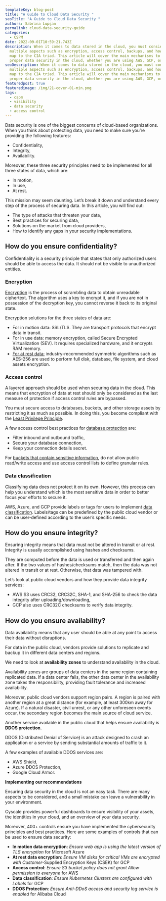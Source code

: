 ```yaml
---
templateKey: blog-post
title: "A Guide to Cloud Data Security "
seoTitle: "A Guide to Cloud Data Security "
authors: Sabrina Lupșan
permalink: cloud-data-security-guide
categories:
  - CSPM
date: 2022-09-01T10:59:21.743Z
description: When it comes to data stored in the cloud, you must consider
  multiple aspects such as encryption, access control, backups, and how these
  map to the CIA triad. This article will cover the main mechanisms to ensure
  proper data security in the cloud, whether you are using AWS, GCP, or Azure.
seoDescription: When it comes to data stored in the cloud, you must consider
  multiple aspects such as encryption, access control, backups, and how these
  map to the CIA triad. This article will cover the main mechanisms to ensure
  proper data security in the cloud, whether you are using AWS, GCP, or Azure.
featuredpost: true
featuredimage: /img/21-cover-01-min.png
tags:
  - cspm
  - visibility
  - data security
  - access control
---
```

Data security is one of the biggest concerns of cloud-based organizations. When you think about protecting data, you need to make sure you’re providing the following features:

* Confidentiality,
* Integrity,
* Availability.

Moreover, these three security principles need to be implemented for all three states of data, which are:

* In motion,
* In use,
* At rest.

This mission may seem daunting. Let’s break it down and understand every step of the process of securing data. In this article, you will find out:

* The type of attacks that threaten your data,
* Best practices for securing data,
* Solutions on the market from cloud providers,
* How to identify any gaps in your security implementations.

## **How do you ensure confidentiality?**

Confidentiality is a security principle that states that only authorized users should be able to access the data. It should not be visible to unauthorized entities.

### **Encryption**

[Encryption](https://cyscale.com/blog/types-of-encryption/) is the process of scrambling data to obtain unreadable ciphertext. The algorithm uses a key to encrypt it, and if you are not in possession of the decryption key, you cannot reverse it back to its original state.

Encryption solutions for the three states of data are: 

* For in motion data: SSL/TLS. They are transport protocols that encrypt data in transit. 
* For in use data: memory encryption, called Secure Encrypted Virtualization (SEV). It requires specialized hardware, and it encrypts RAM memory. 
* [For at rest data:](https://cyscale.com/blog/protecting-data-at-rest/) industry-recommended symmetric algorithms such as AES-256 are used to perform full disk, database, file system, and cloud assets encryption. 

### **Access control** 

A layered approach should be used when securing data in the cloud. This means that encryption of data at rest should only be considered as the last measure of protection if access control rules are bypassed. 

You must secure access to databases, buckets, and other storage assets by restricting it as much as possible. In doing this, you become compliant with the [Least Privilege Principle](https://cyscale.com/blog/check-for-least-privilege/). 

A few access control best practices for [database protection](https://cyscale.com/blog/best-practices-for-securing-databases/) are:

* Filter inbound and outbound traffic,
* Secure your database connection,
* Keep your connection details secret.

For [buckets that contain sensitive information](https://cyscale.com/blog/common-cloud-misconfigurations-how-to-avoid-them/#storage-access), do not allow public read/write access and use access control lists to define granular rules.

### **Data classification**

Classifying data does not protect it on its own. However, this process can help you understand which is the most sensitive data in order to better focus your efforts to secure it.

AWS, Azure, and GCP provide labels or tags for users to implement [data classification](https://cyscale.com/blog/data-classification/). Labels/tags can be predefined by the public cloud vendor or can be user-defined according to the user’s specific needs.

## **How do you ensure integrity?**

Ensuring integrity means that data must not be altered in transit or at rest. Integrity is usually accomplished using hashes and checksums.

They are computed before the data is used or transferred and then again after. If the two values of hashes/checksums match, then the data was not altered in transit or at rest. Otherwise, that data was tampered with.

Let’s look at public cloud vendors and how they provide data integrity services:

* AWS S3 uses CRC32, CRC32C, SHA-1, and SHA-256 to check the data integrity after uploading/downloading,
* GCP also uses CRC32C checksums to verify data integrity.

## **How do you ensure availability?**

Data availability means that any user should be able at any point to access their data without disruptions.

For data in the public cloud, vendors provide solutions to replicate and backup it in different data centers and regions.

We need to look at **availability zones** to understand availability in the cloud.

Availability zones are groups of data centers in the same region containing replicated data. If a data center fails, the other data center in the availability zone takes the responsibility, providing fault tolerance and increased availability.

Moreover, public cloud vendors support region pairs. A region is paired with another region at a great distance (for example, at least 300km away for Azure). If a natural disaster, civil unrest, or any other unforeseen events occur, the secondary region becomes the main source of cloud service.

Another service available in the public cloud that helps ensure availability is **DDOS protection**.

DDOS (Distributed Denial of Service) is an attack designed to crash an application or a service by sending substantial amounts of traffic to it.

A few examples of available DDOS services are:

* AWS Shield,
* Azure DDOS Protection,
* Google Cloud Armor.

**Implementing our recommendations**

Ensuring data security in the cloud is not an easy task. There are many aspects to be considered, and a small mistake can leave a vulnerability in your environment.

Cyscale provides powerful dashboards to ensure visibility of your assets, the identities in your cloud, and an overview of your data security.

Moreover, 400+ controls ensure you have implemented the cybersecurity principles and best practices. Here are some examples of controls that can be used to ensure data security:

* **In motion data encryption**: *Ensure web app is using the latest version of TLS encryption* for Microsoft Azure
* **At rest data encryption**: *Ensure VM disks for critical VMs are encrypted with Customer*-Supplied Encryption Keys (CSEK) for GCP
* **Access control**: *Ensure S3 bucket policy does not grant Allow permission to everyone* for AWS
* **Data classification**: *Ensure Kubernetes Clusters are configured with Labels* for GCP
* **DDOS Protection**: *Ensure Anti-DDoS access and security log service is enabled* for Alibaba Cloud